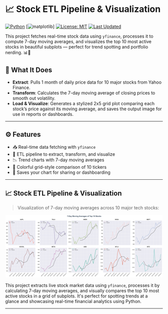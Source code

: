 # 📈 Stock ETL Pipeline & Visualization

[![Python](https://img.shields.io/badge/Python-3.9%2B-blue?logo=python)](https://www.python.org/)
[![matplotlib](https://img.shields.io/badge/Matplotlib-Visualization-orange?logo=plotly)]
[![License: MIT](https://img.shields.io/badge/License-MIT-yellow.svg)](LICENSE)
[![Last Updated](https://img.shields.io/badge/Updated-2025-green)]()

This project fetches real-time stock data using `yfinance`, processes it to compute 7-day moving averages, and visualizes the top 10 most active stocks in beautiful subplots — perfect for trend spotting and portfolio nerding. 📊🚀


## 🔄 What It Does

- **Extract**: Pulls 1 month of daily price data for 10 major stocks from Yahoo Finance.
- **Transform**: Calculates the 7-day moving average of closing prices to smooth out volatility.
- **Load & Visualize**: Generates a stylized 2x5 grid plot comparing each stock’s price against its moving average, and saves the output image for use in reports or dashboards.




---

## ⚙️ Features

- 📥 Real-time data fetching with `yfinance`
- 🔄 ETL pipeline to extract, transform, and visualize
- 📉 Trend charts with 7-day moving averages
- 🎨 Colorful grid-style comparison of 10 tickers
- 💾 Saves your chart for sharing or dashboarding

---

##  📈 Stock ETL Pipeline & Visualization

> Visualization of 7-day moving averages across 10 major tech stocks:

![Top 10 Stocks](https://raw.githubusercontent.com/ravwy/stock-etl-pipeline/main/visualizations/top10_stocks.png)




This project extracts live stock market data using `yfinance`, processes it by calculating 7-day moving averages, and visually compares the top 10 most active stocks in a grid of subplots. It's perfect for spotting trends at a glance and showcasing real-time financial analytics using Python.

---
